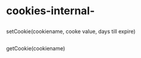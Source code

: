 # cookies-internal-
##
<script src="https://ocrebb776.github.io/cookies-internal-/index.js"></script>
##
 setCookie(cookiename, cooke value, days till expire)
## 
 getCookie(cookiename) 
